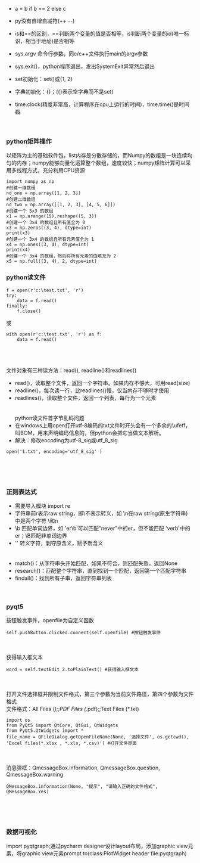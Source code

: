 - a = b if b == 2 else c

- py没有自增自减符(++ --)
- is和==的区别，==判断两个变量的值是否相等，is判断两个变量的id(唯一标识，相当于地址)是否相等
- sys.argv 命令行参数，同c/c++文件执行main的argv参数
- sys.exit()，python程序退出，发出SystemExit异常然后退出
- set初始化：set()或{1, 2}
- 字典初始化：{}；({}表示空字典而不是set)
- time.clock(精度非常高，计算程序在cpu上运行的时间)，time.time()是时间戳
</br></br></br>

### python矩阵操作
以矩阵为主的基础软件包，list内存是分散存储的，而Numpy的数组是一块连续均匀的内存；numpy能够向量化运算整个数组，速度较快；numpy矩阵计算可以采用多线程方式，充分利用CPU资源
```
import numpy as np
#创建一维数组
nd_one = np.array([1, 2, 3])
#创建二维数组
nd_two = np.array([[1, 2, 3], [4, 5, 6]])
#创建一个 5x3 的数组
x1 = np.arange(15).reshape((5, 3))
#创建一个 3x4 的数组且所有值全为 0
x3 = np.zeros((3, 4), dtype=int)
print(x3)
#创建一个 3x4 的数组且所有元素值全为 1
x4 = np.ones((3, 4), dtype=int)
print(x4)
#创建一个 3x4 的数组，然后将所有元素的值填充为 2
x5 = np.full((3, 4), 2, dtype=int)
```
### python读文件
```
f = open(r'c:\test.txt', 'r')
try:
    data = f.read()
finally:
    f.close()
```
或
```
with open(r'c:\test.txt', 'r') as f:
    data = f.read()
```
</br></br></br>
文件对象有三种读方法：read(), readline()和readlines()
- read()，读取整个文件，返回一个字符串。如果内存不够大，可用read(size)
- readline()，每次读一行，比readlines()慢，仅当内存不够时才使用
- readlines()，读取整个文件，返回一个列表，每行为一个元素
</br></br></br>
python读文件首字节乱码问题
- 在windows上用open打开utf-8编码的txt文件时开头会有一个多余的\ufeff，叫BOM，用来声明编码信息的，但python会把它当做文本解析。
- 解决：修改encoding为utf-8_sig或utf_8_sig
```
open('1.txt', encoding='utf_8_sig' )
```
</br></br></br>
### 正则表达式
- 需要导入模块 import re
- 字符串前r表示raw string，即\不表示转义，如 \n在raw string(原生字符串) 中是两个字符 \和n
- \b 匹配单词边界，如 'er\b'可以匹配"never"中的er，但不能匹配 'verb'中的er；\B匹配非单词边界
- '\' 转义字符，剥夺原含义，赋予新含义
</br></br></br>
- match()：从字符串头开始匹配，如果不符合，则匹配失败，返回None
- research()：匹配整个字符串，直到找到一个匹配，返回第一个匹配字符串
- findall()：找到所有子串，返回字符串列表
</br></br></br>
### pyqt5
按钮触发事件，openfile为自定义函数
```
self.pushButton.clicked.connect(self.openfile) #按钮触发事件
```
</br></br>
获得输入框文本
```
word = self.textEdit_2.toPlainText() #获得输入框文本
```
</br></br>
打开文件选择框并限制文件格式，第三个参数为当前文件路径，第四个参数为文件格式 </br>
文件格式：All Files (*);;PDF Files (*.pdf);;Text Files (*.txt)
```
import os
from PyQt5 import QtCore, QtGui, QtWidgets
from PyQt5.QtWidgets import *
file_name = QFileDialog.getOpenFileName(None, '选择文件', os.getcwd(), 'Excel files(*.xlsx , *.xls, *.csv)') #打开文件界面
```
</br></br>
消息弹框：QmessageBox.information, QmessageBox.question, QmessageBox.warning
```
QMessageBox.information(None, "提示", "请输入正确的文件格式", QMessageBox.Yes)
```
</br></br></br>
### 数据可视化
import pyqtgraph;通过pycharm designer设计layout布局，添加graphic view元素，将graphic view元素prompt to(class:PlotWidget header file:pyqtgraph)
